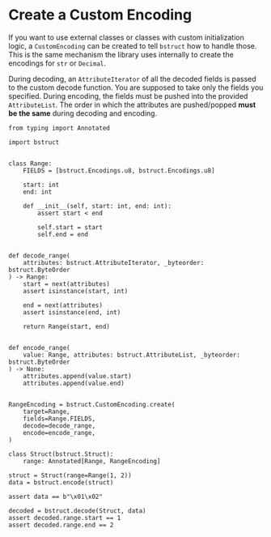 # Create a Custom Encoding

If you want to use external classes or classes with custom initialization logic,
a `CustomEncoding` can be created to tell `bstruct` how to handle those.
This is the same mechanism the library uses internally to create the encodings for
`str` or `Decimal`.

During decoding, an `AttributeIterator` of all the decoded fields is passed to the custom decode function.
You are supposed to take only the fields you specified.
During encoding, the fields must be pushed into the provided `AttributeList`.
The order in which the attributes are pushed/popped **must be the same** during decoding and encoding.

```{testcode}
from typing import Annotated

import bstruct


class Range:
    FIELDS = [bstruct.Encodings.u8, bstruct.Encodings.u8]

    start: int
    end: int

    def __init__(self, start: int, end: int):
        assert start < end

        self.start = start
        self.end = end


def decode_range(
    attributes: bstruct.AttributeIterator, _byteorder: bstruct.ByteOrder
) -> Range:
    start = next(attributes)
    assert isinstance(start, int)

    end = next(attributes)
    assert isinstance(end, int)

    return Range(start, end)


def encode_range(
    value: Range, attributes: bstruct.AttributeList, _byteorder: bstruct.ByteOrder
) -> None:
    attributes.append(value.start)
    attributes.append(value.end)


RangeEncoding = bstruct.CustomEncoding.create(
    target=Range,
    fields=Range.FIELDS,
    decode=decode_range,
    encode=encode_range,
)

class Struct(bstruct.Struct):
    range: Annotated[Range, RangeEncoding]

struct = Struct(range=Range(1, 2))
data = bstruct.encode(struct)

assert data == b"\x01\x02"

decoded = bstruct.decode(Struct, data)
assert decoded.range.start == 1
assert decoded.range.end == 2
```
